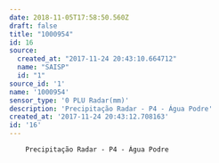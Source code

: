 ```yaml
---
date: 2018-11-05T17:58:50.560Z
draft: false
title: "1000954"
id: 16
source:
  created_at: "2017-11-24 20:43:10.664712"
  name: "SAISP"
  id: "1"
source_id: '1'
name: '1000954'
sensor_type: '0 PLU Radar(mm)'
description: 'Precipitação Radar - P4 - Água Podre'
created_at: '2017-11-24 20:43:12.708163'
id: '16'
---
```

		Precipitação Radar - P4 - Água Podre